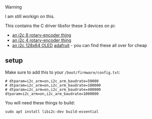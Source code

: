> [!WARNING]  
> I am still workign on this.

This contains the C driver libsfor these 3 devices on pi:

- [an i2c 8 rotary-encoder thing](https://docs.m5stack.com/en/unit/8Encoder)
- [an i2c 4 rotary-encoder thing](https://www.adafruit.com/product/5752)
- [an i2c 128x64 OLED](https://www.amazon.com/Serial-Yellow-Display-Module-SSD1306/dp/B07SW9X2H2?th=1) [adafruit](https://www.adafruit.com/product/326) - you can find these all over for cheap


## setup

Make sure to add this to your `/boot/firmware/config.txt`:

```
# dtparam=i2c_arm=on,i2c_arm_baudrate=50000
# dtparam=i2c_arm=on,i2c_arm_baudrate=100000
# dtparam=i2c_arm=on,i2c_arm_baudrate=400000
dtparam=i2c_arm=on,i2c_arm_baudrate=1000000
```

You will need these things to build:

```
sudo apt install libi2c-dev build-essential
```